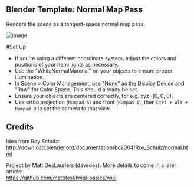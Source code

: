 ## Blender Template: Normal Map Pass

Renders the scene as a tangent-space normal map pass.

![Image](http://i.imgur.com/dFRsM.png)

#Set Up

- If you're using a different coordinate system, adjust the colors and positions of your hemi lights as necessary.
- Use the "WhiteNormalMaterial" on your objects to ensure proper illumination.
- In Scene > Color Management, use "None" as the Display Device and "Raw" for Color Space. This should already be set.
- Ensure your objects are centered correctly, for e.g. xyz=(0, 0, 0).
- Use ortho projection (`Numpad 5`) and front (`Numpad 1`), then `Ctrl + Alt + Numpad 0` to set the camera to that view.

## Credits

Idea from Roy Schulz:  
http://download.blender.org/documentation/bc2004/Roy_Schulz/normal.html

Project by Matt DesLauriers (davedes). More details to come in a later article:  
https://github.com/mattdesl/lwjgl-basics/wiki